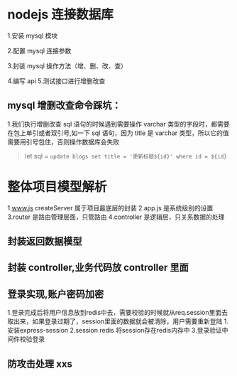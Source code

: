 # nodejs 连接数据库

1.安装 mysql 模块

2.配置 mysql 连接参数

3.封装 mysql 操作方法（增、删、改、查）

4.编写 api 5.测试接口进行增删改查

## mysql 增删改查命令踩坑：

1.我们执行增删改查 sql 语句的时候遇到需要操作 varchar 类型的字段时，都需要在包上单引或者双引号,如一下 sql 语句，因为 title 是 varchar 类型，所以它的值需要用引号包住，否则操作数据库会失败

> let sql = `update blogs set title = '更新标题${id}' where id = ${id}`

# 整体项目模型解析

1.www.js createServer 属于项目最底层的封装
2.app.js 是系统级别的设置
3.router 是路由管理层面，只管路由
4.controller 是逻辑层，只关系数据的处理

## 封装返回数据模型

## 封装 controller,业务代码放 controller 里面

## 登录实现,账户密码加密
1.登录完成后将用户信息放到redis中去，需要校验的时候就从req.session里面去取出来，如果登录过期了，session里面的数据就会被清除，用户需要重新登陆
1.安装express-session
2.session redis  将session存在redis内存中
3.登录验证中间件校验登录


## 防攻击处理 xxs
